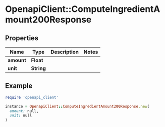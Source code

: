 # OpenapiClient::ComputeIngredientAmount200Response

## Properties

| Name | Type | Description | Notes |
| ---- | ---- | ----------- | ----- |
| **amount** | **Float** |  |  |
| **unit** | **String** |  |  |

## Example

```ruby
require 'openapi_client'

instance = OpenapiClient::ComputeIngredientAmount200Response.new(
  amount: null,
  unit: null
)
```

